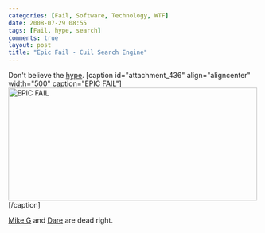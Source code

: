 ```yaml
---
categories: [Fail, Software, Technology, WTF]
date: 2008-07-29 08:55
tags: [Fail, hype, search]
comments: true
layout: post
title: "Epic Fail - Cuil Search Engine"
---
```

Don't believe the <a href="http://www.hurricanesoftwares.com/posts/ex-google-engineers-launched-cuil-a-better-search-engine/" title="Cuil">hype</a>.
[caption id="attachment_436" align="aligncenter" width="500" caption="EPIC FAIL"]<img src="/uploads/2008/07/cuil_fail.png" alt="EPIC FAIL" title="Cuil" width="500" height="227" class="size-full wp-image-436" />[/caption]

<a href="http://twitter.com/MikeG1/statuses/870514922">Mike G</a> and <a href="http://twitter.com/Carnage4Life/statuses/870561061">Dare</a> are dead right.
